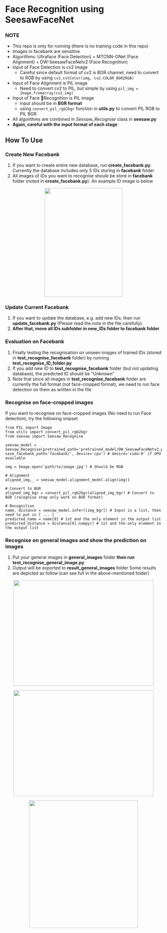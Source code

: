 # Face Recognition using SeesawFaceNet
### NOTE
- This repo is only for running (there is no training code in this repo)
- Images in facebank are sensitive
- Algorithms: Ultraface (Face Detection) + MTCNN-ONet (Face Alignment) + DW-SeesawFaceNetv2 (Face Recognition)
- Input of Face Detection is cv2 image 
    - Careful since default format of cv2 is BGR channel, need to convert to RGB by using ```cv2.cvtColor(img, cv2.COLOR_BGR2RGB)```
- Input of Face Alignment is PIL image 
    - Need to convert cv2 to PIL, but simple by using ```pil_img = Image.fromarray(cv2_img)```
- Input of Face Recognition is PIL image 
    - input should be in **BGR format**
    - using ```convert_pil_rgb2bgr``` function in **utils.py** to convert PIL RGB to PIL BGR
- All algorithms are combined in *Seesaw_Recognise* class in **seesaw.py**
- **Again, careful with the input format of each stage**

## How To Use
### Create New Facebank
1. If you want to create entire new database, run **create_facebank.py**. Currently the database includes only 5 IDs storing in **facebank** folder
2. All images of IDs you want to recognise shoule be store in **facebank** folder (noted in **create_facebank.py**). An example ID image is below
<p align="center">
<img src="https://user-images.githubusercontent.com/15571804/76435038-69e07b00-63ae-11ea-940d-c7da5643e06c.jpg" width="250" height="350"/>
</p>

### Update Current Facebank
1. If you want to update the database, e.g. add new IDs, then run **update_facebank.py** (Please read the note in the file carefully). 
2. **After that, move all IDs subfolder in new_IDs folder to facebank folder**

### Evaluation on Facebank
1. Finally testing the recognisation on unseen images of trained IDs (stored in **test_recognise_facebank** folder) by running **test_recognise_ID_folder.py**
2. If you add new ID to **test_recognise_facebank** folder (but not updating database), the predicted ID should be "Unknown"
3. Note that since all images in **test_recognise_facebank** folder are currently the full format (not face-cropped format), we need to run face detection on them as written in the file

### Recognise on face-cropped images
If you want to recognise on face-cropped images (No need to run Face detection), try the following snipset

```
from PIL import Image
from utils import convert_pil_rgb2bgr
from seesaw import Seesaw_Recognise

seesaw_model = Seesaw_Recognise(pretrained_path='pretrained_model/DW_SeesawFaceNetv2.pth', save_facebank_path='facebank/', device='cpu') # device='cuda:0' if GPU available
                                
img = Image.open('path/to/image.jpg') # Should be RGB

# Alignment
aligned_img,_ = seesaw_model.alignment_model.align(img)]

# Convert to BGR
aligned_img_bgr = convert_pil_rgb2bgr(aligned_img_bgr) # Convert to BGR (recognise step only work on BGR format)

# Recognition
name, distance = seesaw_model.infer([img_bgr]) # Input is a list, then need to put in [ ... ]
predicted_name = name[0] # 1st and the only element in the output list
predicted_distance = distance[0].numpy() # 1st and the only element in the output list
```

### Recognise on general images and show the prediction on images
1. Put your general images in **general_images** folder **then run test_recognise_general_image.py**
2. Output will be exported to **result_general_images** folder
Some results are depicted as follow (can see full in the  above-mentioned folder)

<p align="center">
<img src="https://user-images.githubusercontent.com/15571804/76436517-3ef72680-63b0-11ea-9b55-b8401c8e12c1.jpg" width="450" height="340"/>
</p>

<p align="center">
<img src="https://user-images.githubusercontent.com/15571804/76436735-7d8ce100-63b0-11ea-9fd0-3e5c2c780301.jpg" width="450" height="340"/>
</p>

<p align="center">
<img src="https://user-images.githubusercontent.com/15571804/76436814-9a291900-63b0-11ea-932b-2b02c1926944.jpg" width="350" height="410"/>
</p>